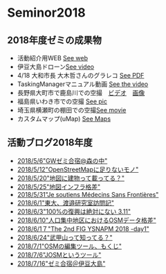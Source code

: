 # Seminor2018
## 2018年度ゼミの成果物
* 活動紹介用WEB [See web](https://furuhashilab.github.io/www4ayameO/)
* 伊豆大島ドローン[See video](https://youtu.be/I_GAsEBtfyg)
* 4/18 大和市長 大木哲さんのグラレコ
[See PDF](https://user-images.githubusercontent.com/13360878/38985498-7d866578-4404-11e8-8745-c6dd491cc734.png)
* TaskingManagerマニュアル動画
[See the video](https://youtu.be/-tkZym5L0KI)
* 長野県大町市で鹿島川での空撮　[ビデオ](https://www.facebook.com/ayame.otsuki/videos/1086672491474133/?t=20)　[画像](https://user-images.githubusercontent.com/13360878/40784397-880d6cc0-6520-11e8-8ef9-86030a7cf567.jpg)  
* 福島県いわき市での空撮 [See pic](https://www.skypixel.com/users/a-13e-pon)
* 埼玉県横瀬町の棚田での空撮[See movie](https://www.youtube.com/watch?v=qJAtC3ScgeA)
* カスタムマップ(uMap) [See Maps](https://umap.openstreetmap.fr/ja/user/AYAME_AGU/)

## 活動ブログ2018年度
* [2018/5/6"GWゼミ合宿@森の中"](https://medium.com/furuhashilab/gw%E3%82%BC%E3%83%9F%E5%90%88%E5%AE%BF-%E5%A4%A7%E7%94%BA-%E6%A3%AE%E3%81%8F%E3%82%89-92703323d298)
* [2018/5/12"OpenStreetMapに足りないモノ"](https://medium.com/furuhashilab/openstreetmap%E3%81%AB%E8%B6%B3%E3%82%8A%E3%81%AA%E3%81%84%E3%83%A2%E3%83%8E-e1bf1853e5ce)
* [2018/5/20"地図に建物って載ってる？"](https://medium.com/furuhashilab/%E5%9C%B0%E5%9B%B3%E3%81%AB%E5%BB%BA%E7%89%A9%E3%81%A3%E3%81%A6%E8%BC%89%E3%81%A3%E3%81%A6%E3%81%9F%E3%81%A3%E3%81%91-4c78e7bb5fab)
* [2018/5/25"地図インフラ格差"](https://medium.com/furuhashilab/%E5%9C%B0%E5%9B%B3%E3%82%A4%E3%83%B3%E3%83%95%E3%83%A9%E6%A0%BC%E5%B7%AE-3d6c58bb629a)
* [2018/5/31"Je soutiens Médecins Sans Frontières"](https://medium.com/furuhashilab/je-soutiens-m%C3%A9decins-sans-fronti%C3%A8res-ea8dcdd72e5a)
* [2018/6/1"東大、渡邉研究室訪問記"](https://medium.com/furuhashilab/%E6%9D%B1%E5%A4%A7-%E6%B8%A1%E9%82%89%E7%A0%94%E7%A9%B6%E5%AE%A4%E8%A8%AA%E5%95%8F%E8%A8%98-3f154802c90c)
* [2018/6/3"100%の復興は絶対にない 3.11"](https://medium.com/furuhashilab/100-%E3%81%AE%E5%BE%A9%E8%88%88%E3%81%AF%E7%B5%B6%E5%AF%BE%E3%81%AB%E3%81%AA%E3%81%84-3-11-92764b0c11d2)
* [2018/6/10"人口集中地区におけるOSMデータ格差"](https://medium.com/furuhashilab/%E4%BA%BA%E5%8F%A3%E5%AF%86%E9%9B%86%E5%9C%B0%E3%81%AB%E3%81%8A%E3%81%91%E3%82%8Bosm%E3%83%87%E3%83%BC%E3%82%BF%E6%A0%BC%E5%B7%AE-3a051e7e77df)
* [2018/6/1７"The 2nd FIG YSNAPM 2018 -day1"](https://medium.com/furuhashilab/the-2nd-fig-ysnapm-2018-day1-a384ff1f5656)
* [2018/6/24"武甲山って知ってる？"](https://medium.com/furuhashilab/%E6%AD%A6%E7%94%B2%E5%B1%B1%E3%81%A3%E3%81%A6%E7%9F%A5%E3%81%A3%E3%81%A6%E3%82%8B-96f16e6d815d)
* [2018/7/1"OSMの編集ツール、もくじ"](https://medium.com/furuhashilab/osm%E3%81%AE%E7%B7%A8%E9%9B%86%E3%83%84%E3%83%BC%E3%83%AB-%E3%82%82%E3%81%8F%E3%81%98-b47d3410fe4f)
* [2018/7/6"JOSMというツール"](https://medium.com/furuhashilab/josm%E3%81%A8%E3%81%84%E3%81%86%E3%83%84%E3%83%BC%E3%83%AB-4e07cac389af)
* [2018/7/16"ゼミ合宿＠伊豆大島"](https://medium.com/furuhashilab/%E3%82%BC%E3%83%9F%E5%90%88%E5%AE%BF-%E4%BC%8A%E8%B1%86%E5%A4%A7%E5%B3%B6-88ed09b33fa7)

